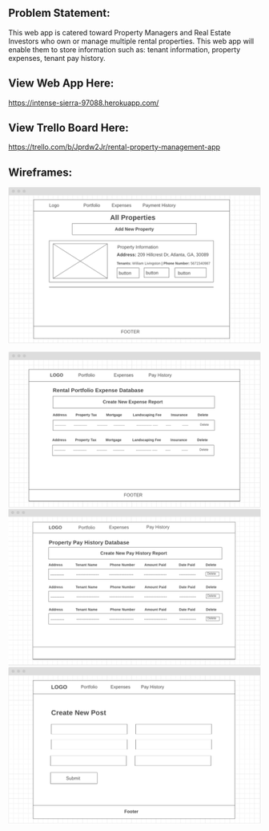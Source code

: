 ## Problem Statement:
This web app is catered toward Property Managers and Real Estate Investors who own or manage multiple rental properties. This web app will enable them to store information such as: tenant information, property expenses, tenant pay history.

## View Web App Here:
https://intense-sierra-97088.herokuapp.com/

## View Trello Board Here:
https://trello.com/b/Jprdw2Jr/rental-property-management-app

## Wireframes:

<img src="https://github.com/lrobert4/real-estate-property-app/blob/master/client/src/components/images/property-details.png" alt="property details wireframe"><br/>

<img src="https://github.com/lrobert4/real-estate-property-app/blob/master/client/src/components/images/expense.png" alt="property expense wireframe">

<img src="https://github.com/lrobert4/real-estate-property-app/blob/master/client/src/components/images/payhistory.png" alt="property pay history wireframe">

<img src="https://github.com/lrobert4/real-estate-property-app/blob/master/client/src/components/images/createpost.png" alt="Create Post wireframe">